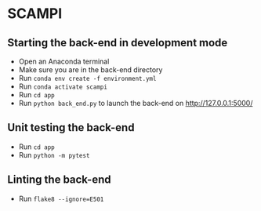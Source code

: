 # SCAMPI

## Starting the back-end in development mode
- Open an Anaconda terminal
- Make sure you are in the back-end directory
- Run `conda env create -f environment.yml`
- Run `conda activate scampi`
- Run `cd app`
- Run `python back_end.py` to launch the back-end on http://127.0.0.1:5000/

## Unit testing the back-end
- Run `cd app`
- Run `python -m pytest`

## Linting the back-end
- Run `flake8 --ignore=E501`
